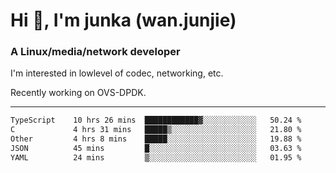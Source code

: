 
<h1 >Hi 👋, I'm junka (wan.junjie)</h1>
<h3 >A Linux/media/network developer</h3>


I'm interested in lowlevel of codec, networking, etc.

Recently working on OVS-DPDK.

---

<!--START_SECTION:waka-->

```txt
TypeScript    10 hrs 26 mins  ████████████▓░░░░░░░░░░░░   50.24 %
C             4 hrs 31 mins   █████▒░░░░░░░░░░░░░░░░░░░   21.80 %
Other         4 hrs 8 mins    █████░░░░░░░░░░░░░░░░░░░░   19.88 %
JSON          45 mins         █░░░░░░░░░░░░░░░░░░░░░░░░   03.63 %
YAML          24 mins         ▒░░░░░░░░░░░░░░░░░░░░░░░░   01.95 %
```

<!--END_SECTION:waka-->
